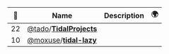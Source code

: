 |:star2: | Name | Description | 🌍|
|---|---|---|---|
|22|[@tado](https://github.com/tado)/[**TidalProjects**](https://github.com/tado/TidalProjects)|||
|10|[@moxuse](https://github.com/moxuse)/[**tidal-lazy**](https://github.com/moxuse/tidal-lazy)|||

